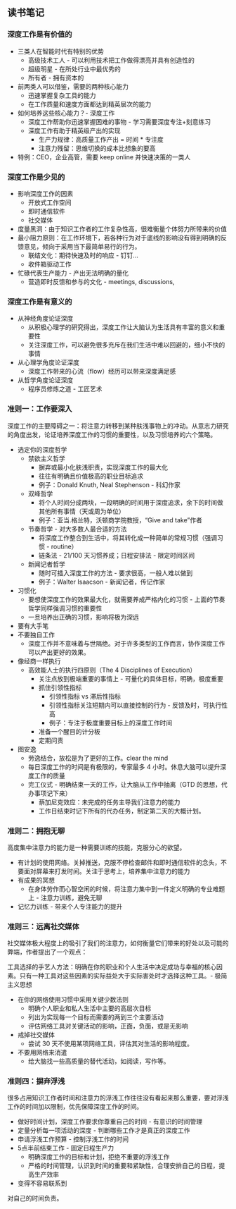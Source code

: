 ## 读书笔记

### 深度工作是有价值的

- 三类人在智能时代有特别的优势
  - 高级技术工人 - 可以利用技术把工作做得漂亮并具有创造性的
  - 超级明星 - 在所处行业中最优秀的
  - 所有者 - 拥有资本的
- 前两类人可以借鉴，需要的两种核心能力
  - 迅速掌握复杂工具的能力
  - 在工作质量和速度方面都达到精英层次的能力
- 如何培养这些核心能力？- 深度工作
  - 深度工作帮助你迅速掌握困难的事物 - 学习需要深度专注+刻意练习
  - 深度工作有助于精英级产出的实现
    - 生产力规律：高质量工作产出 = 时间 * 专注度
    - 注意力残留：思维切换的成本比想象的要高
- 特例：CEO，企业高管，需要 keep online 并快速决策的一类人


### 深度工作是少见的

- 影响深度工作的因素
  - 开放式工作空间
  - 即时通信软件
  - 社交媒体
- 度量黑洞：由于知识工作者的工作复杂性高，很难衡量个体努力所带来的价值
- 最小阻力原则：在工作环境下，若各种行为对于底线的影响没有得到明确的反馈意见，倾向于采用当下最简单易行的行为。
  - 联结文化：期待快速及时的响应 - 钉钉...
  - 收件箱驱动工作
- 忙碌代表生产能力 - 产出无法明确的量化
  - 营造即时反馈和参与的文化 - meetings, discussions, 


### 深度工作是有意义的

- 从神经角度论证深度
  - 从积极心理学的研究得出，深度工作让大脑认为生活具有丰富的意义和重要性
  - 关注深度工作，可以避免很多充斥在我们生活中难以回避的，细小不快的事情
- 从心理学角度论证深度
  - 深度工作带来的心流（flow）经历可以带来深度满足感
- 从哲学角度论证深度
  - 程序员修炼之道 - 工匠艺术

### 准则一：工作要深入

深度工作的主要障碍之一：将注意力转移到某种肤浅事物上的冲动。从意志力研究的角度出发，论证培养深度工作的习惯的重要性，以及习惯培养的六个策略。

- 选定你的深度哲学
  - 禁欲主义哲学
    - 摒弃或最小化肤浅职责，实现深度工作的最大化
    - 往往有明确且价值极高的职业目标追求
    - 例子：Donald Knuth, Neal Stephenson - 科幻作家
  - 双峰哲学
    - 将个人时间分成两块，一段明确的时间用于深度追求，余下的时间做其他所有事情（天或周为单位）
    - 例子：亚当.格兰特，沃顿商学院教授，“Give and take”作者
  - 节奏哲学 - 对大多数人最合适的方法
    - 将深度工作整合到生活中，将其转化成一种简单的常规习惯（强调习惯 - routine）
    - 链条法 - 21/100 天习惯养成；日程安排法 - 限定时间区间
  - 新闻记者哲学
    - 随时可插入深度工作的方法 - 要求很高，一般人难以做到
    - 例子：Walter Isaacson - 新闻记者，传记作家
- 习惯化
  - 要想使深度工作的效果最大化，就需要养成严格内化的习惯 - 上面的节奏哲学同样强调习惯的重要性
  - 一旦培养出正确的习惯，影响将极为深远
- 要有大手笔
- 不要独自工作
  - 深度工作并不意味着与世隔绝。对于许多类型的工作而言，协作深度工作可以产出更好的效果。
- 像经商一样执行
  - 高效能人士的执行四原则（The 4 Disciplines of Execution）
    - 关注点放到极端重要的事情上 - 可量化的具体目标，明确，极度重要
    - 抓住引领性指标
      - 引领性指标 vs 滞后性指标
      - 引领性指标关注短期内可以直接控制的行为 - 反馈及时，可执行性高
      - 例子：专注于极度重要目标上的深度工作时间
    - 准备一个醒目的计分板
    - 定期问责
- 图安逸
  - 劳逸结合，放松是为了更好的工作。clear the mind
  - 每日深度工作的时间是有极限的，专家最多 4 小时。休息大脑可以提升深度工作的质量
  - 完工仪式 - 明确结束一天的工作，让大脑从工作中抽离（GTD 的思想，代办事项记下来）
    - 蔡加尼克效应：未完成的任务主导我们注意力的能力
    - 工作日结束时记下所有的代办任务，制定第二天的大概计划。

### 准则二：拥抱无聊

高度集中注意力的能力是一种需要训练的技能，克服分心的欲望。

- 有计划的使用网络。关掉推送，克服不停检查邮件和即时通信软件的念头，不要面对屏幕来打发时间。关注于思考上，培养集中注意力的能力
- 有成果的冥想
  - 在身体劳作而心智空闲的时候，将注意力集中到一件定义明确的专业难题上 - 注意力训练，避免无聊
- 记忆力训练 - 带来个人专注能力的提升

### 准则三：远离社交媒体

社交媒体极大程度上的吸引了我们的注意力，如何衡量它们带来的好处以及可能的弊端，作者提出了一个观点：

工具选择的手艺人方法：明确在你的职业和个人生活中决定成功与幸福的核心因素。只有一种工具对这些因素的实际益处大于实际害处时才选择这种工具。- 极简主义思想

- 在你的网络使用习惯中采用关键少数法则
  - 明确个人职业和私人生活中主要的高层次目标
  - 列出为实现每一个目标而需要的两到三个主要活动
  - 评估网络工具对关键活动的影响，正面，负面，或是无影响
- 戒掉社交媒体
  - 尝试 30 天不使用某项网络工具，评估其对生活的影响程度。
- 不要用网络来消遣
  - 给大脑找一些高质量的替代活动，如阅读，写作等。

### 准则四：摒弃浮浅

很多占用知识工作者时间和注意力的浮浅工作往往没有看起来那么重要，要对浮浅工作的时间加以限制，优先保障深度工作的时间。

- 做好时间计划，深度工作要求你尊重自己的时间 - 有意识的时间管理
- 定量分析每一项活动的深度 - 判断哪些工作才是真正的深度工作
- 申请浮浅工作预算 - 控制浮浅工作的时间
- 5点半前结束工作 - 固定日程生产力
  - 明确深度工作的目标和计划，拒绝不重要的浮浅工作
  - 严格的时间管理，认识到时间的重要和紧缺性，合理安排自己的日程，提高生产效率
- 变得不容易联系到

对自己的时间负责。
